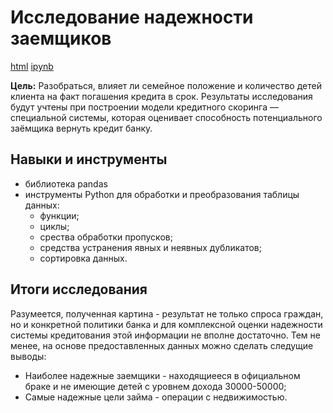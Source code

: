# Исследование надежности заемщиков

[html](https://github.com/Lud2022/My-Portfolio/blob/main/Project%20Music/Проект%20Яндекс%20музыка.html)    [ipynb](https://github.com/Lud2022/My-Portfolio/blob/main/Project%20Music/Проект%20Яндекс%20музыка.ipynb)
 
**Цель:** Разобраться, влияет ли семейное положение и количество детей клиента на факт погашения кредита в срок. Результаты исследования будут учтены при построении модели кредитного скоринга — специальной системы, которая оценивает способность потенциального заёмщика вернуть кредит банку.

## Навыки и инструменты

- библиотека pandas
- инструменты Python для обработки и преобразования таблицы данных:
  * функции;
  * циклы;
  * срества обработки пропусков;
  * средства устранения явных и неявных дубликатов;
  * сортировка данных.

## Итоги исследования

Разумеется, полученная картина - результат не только спроса граждан, но и конкретной политики банка и для комплексной оценки надежности системы кредитования этой информации не вполне достаточно.
Тем не менее, на основе предоставленных данных можно сделать следущие выводы:
- Наиболее надежные заемщики - находящиееся в официальном браке и не имеющие детей с уровнем дохода 30000-50000;
- Самые надежные цели займа - операции с недвижимостью.
